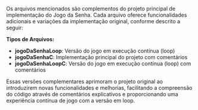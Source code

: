 Os arquivos mencionados são complementos do projeto principal de implementação do Jogo da Senha. Cada arquivo oferece funcionalidades adicionais e variações da implementação original, conforme descrito a seguir:

**Tipos de Arquivos:**
- **jogoDaSenhaLoop**: Versão do jogo em execução contínua (loop)
- **jogoDaSenhaC**: Implementação principal do projeto com comentários
- **jogoDaSenhaLoopC**: Versão do jogo em execução contínua (loop) com comentários

Essas versões complementares aprimoram o projeto original ao introduzirem novas funcionalidades e melhorias, facilitando a compreensão do código através de comentários explicativos e proporcionando uma experiência contínua de jogo com a versão em loop.
